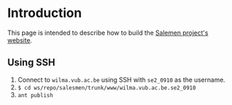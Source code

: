 # Introduction #

This page is intended to describe how to build the [Salemen project's website](http://wilma.vub.ac.be/~se2_0910/).

## Using SSH ##

  1. Connect to `wilma.vub.ac.be` using SSH with `se2_0910` as the username.
  1. `$ cd ws/repo/salesmen/trunk/www/wilma.vub.ac.be.se2_0910`
  1. `ant publish`